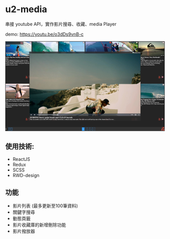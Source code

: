 # u2-media

串接 youtube API，實作影片搜尋、收藏、media Player

demo: https://youtu.be/o3dDs9vnB-c

![alt text](https://github.com/ubuntu030/u2-media/blob/master/src/public/review.png)

## 使用技術:
* ReactJS
* Redux
* SCSS
* RWD-design

## 功能

* 影片列表 (最多更新至100筆資料)
* 關鍵字搜尋
* 動態頁籤
* 影片收藏庫的新增刪除功能
* 影片撥放器
